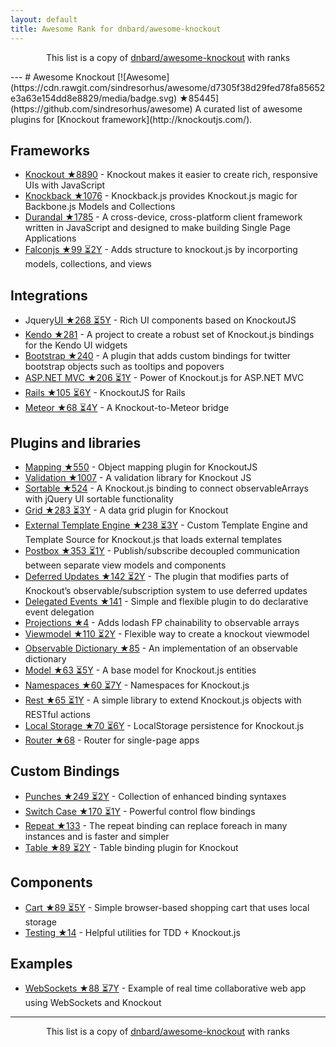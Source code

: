 ```yaml
---
layout: default
title: Awesome Rank for dnbard/awesome-knockout
---
```


<p align="center">
	This list is a copy of <a href="https://github.com/dnbard/awesome-knockout">dnbard/awesome-knockout</a> with ranks
</p>
---
# Awesome Knockout [![Awesome](https://cdn.rawgit.com/sindresorhus/awesome/d7305f38d29fed78fa85652e3a63e154dd8e8829/media/badge.svg) ★85445](https://github.com/sindresorhus/awesome)
A curated list of awesome plugins for [Knockout framework](http://knockoutjs.com/).

## Frameworks
- [Knockout ★8890](https://github.com/knockout/knockout) - Knockout makes it easier to create rich, responsive UIs with JavaScript
- [Knockback ★1076](https://github.com/kmalakoff/knockback) - Knockback.js provides Knockout.js magic for Backbone.js Models and Collections
- [Durandal ★1785](https://github.com/BlueSpire/Durandal) - A cross-device, cross-platform client framework written in JavaScript and designed to make building Single Page Applications
- [Falconjs ★99 ⏳2Y](https://github.com/stoodder/falconjs) - Adds structure to knockout.js by incorporting models, collections, and views

## Integrations
- Jquery[UI ★268 ⏳5Y](https://github.com/madcapnmckay/Knockout-UI) - Rich UI components based on KnockoutJS
- [Kendo ★281](https://github.com/kendo-labs/knockout-kendo) - A project to create a robust set of Knockout.js bindings for the Kendo UI widgets
- [Bootstrap ★240](https://github.com/billpull/knockout-bootstrap) - A plugin that adds custom bindings for twitter bootstrap objects such as tooltips and popovers
- [ASP.NET MVC ★206 ⏳1Y](https://github.com/AndreyAkinshin/knockout-mvc) - Power of Knockout.js for ASP.NET MVC
- [Rails ★105 ⏳6Y](https://github.com/dnagir/knockout-rails) - KnockoutJS for Rails
- [Meteor ★68 ⏳4Y](https://github.com/steveluscher/knockout.meteor) - A Knockout-to-Meteor bridge

## Plugins and libraries
- [Mapping ★550](https://github.com/SteveSanderson/knockout.mapping) - Object mapping plugin for KnockoutJS
- [Validation ★1007](https://github.com/Knockout-Contrib/Knockout-Validation) - A validation library for Knockout JS
- [Sortable ★524](https://github.com/rniemeyer/knockout-sortable) - A Knockout.js binding to connect observableArrays with jQuery UI sortable functionality
- [Grid ★283 ⏳3Y](https://github.com/Knockout-Contrib/KoGrid) - A data grid plugin for Knockout
- [External Template Engine ★238 ⏳3Y](https://github.com/ifandelse/Knockout.js-External-Template-Engine) - Custom Template Engine and Template Source for Knockout.js that loads external templates
- [Postbox ★353 ⏳1Y](https://github.com/rniemeyer/knockout-postbox) - Publish/subscribe decoupled communication between separate view models and components
- [Deferred Updates ★142 ⏳2Y](https://github.com/mbest/knockout-deferred-updates) - The plugin that modifies parts of Knockout’s observable/subscription system to use deferred updates
- [Delegated Events ★141](https://github.com/rniemeyer/knockout-delegatedEvents) - Simple and flexible plugin to do declarative event delegation
- [Projections ★4](https://github.com/profiscience/ko-projections) - Adds lodash FP chainability to observable arrays
- [Viewmodel ★110 ⏳2Y](https://github.com/coderenaissance/knockout.viewmodel) - Flexible way to create a knockout viewmodel
- [Observable Dictionary ★85](https://github.com/jamesfoster/knockout.observableDictionary) - An implementation of an observable dictionary
- [Model ★63 ⏳5Y](https://github.com/thelinuxlich/knockout.model) - A base model for Knockout.js entities
- [Namespaces ★60 ⏳7Y](https://github.com/hunterloftis/knockout.namespaces) - Namespaces for Knockout.js
- [Rest ★65 ⏳1Y](https://github.com/frapontillo/knockout-rest) - A simple library to extend Knockout.js objects with RESTful actions
- [Local Storage ★70 ⏳6Y](https://github.com/jimrhoskins/knockout.localStorage) - LocalStorage persistence for Knockout.js
- [Router ★68](https://github.com/profiscience/ko-component-router) - Router for single-page apps

## Custom Bindings
- [Punches ★249 ⏳2Y](https://github.com/mbest/knockout.punches) - Collection of enhanced binding syntaxes
- [Switch Case ★170 ⏳1Y](https://github.com/mbest/knockout-switch-case) - Powerful control flow bindings
- [Repeat ★133](https://github.com/mbest/knockout-repeat) - The repeat binding can replace foreach in many instances and is faster and simpler
- [Table ★89 ⏳2Y](https://github.com/mbest/knockout-table) - Table binding plugin for Knockout

## Components
- [Cart ★89 ⏳5Y](https://github.com/robconery/knockout-cart) - Simple browser-based shopping cart that uses local storage
- [Testing ★14](https://github.com/profiscience/ko-component-tester) - Helpful utilities for TDD + Knockout.js

## Examples
- [WebSockets ★88 ⏳7Y](https://github.com/carlhoerberg/knockout-websocket-example) - Example of real time collaborative web app using WebSockets and Knockout
---
<p align="center">
	This list is a copy of <a href="https://github.com/dnbard/awesome-knockout">dnbard/awesome-knockout</a> with ranks
</p>
